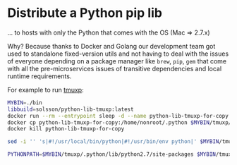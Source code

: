 # Distribute a Python pip lib

... to hosts with only the Python that comes with the OS (Mac => 2.7.x)

Why? Because thanks to Docker and Golang our development team got used to standalone fixed-version utils
and not having to deal with the issues of everyone depending on a package manager like `brew`, `pip`, `gem`
that come with all the pre-microservices issues of transitive dependencies and local runtime requirements.

For example to run [tmuxp](https://github.com/tmux-python/tmuxp):

```bash
MYBIN=./bin
libbuild=solsson/python-lib-tmuxp:latest
docker run --rm --entrypoint sleep -d --name python-lib-tmuxp-for-copy $libbuild 3600
docker cp python-lib-tmuxp-for-copy:/home/nonroot/.python $MYBIN/tmuxp/.python
docker kill python-lib-tmuxp-for-copy

sed -i '' 's|#!/usr/local/bin/python|#!/usr/bin/env python|' $MYBIN/tmuxp/.python/bin/tmuxp

PYTHONPATH=$MYBIN/tmuxp/.python/lib/python2.7/site-packages $MYBIN/tmuxp/.python/bin/tmuxp
```
